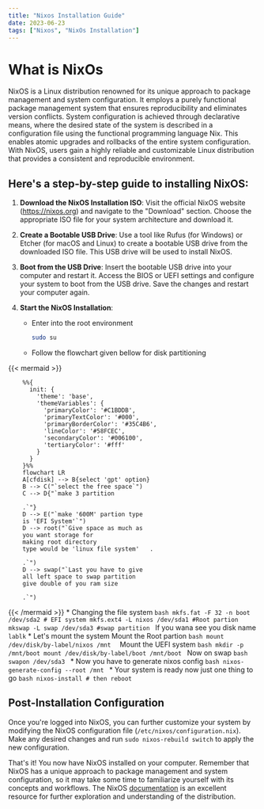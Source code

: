 ```yaml
---
title: "Nixos Installation Guide"
date: 2023-06-23
tags: ["Nixos", "NixOs Installation"]
---
```

# What is NixOs 
NixOS is a Linux distribution renowned for its unique approach to package management and system configuration. It employs a purely functional package management system that ensures reproducibility and eliminates version conflicts. System configuration is achieved through declarative means, where the desired state of the system is described in a configuration file using the functional programming language Nix. This enables atomic upgrades and rollbacks of the entire system configuration. With NixOS, users gain a highly reliable and customizable Linux distribution that provides a consistent and reproducible environment.

## Here's a step-by-step guide to installing NixOS:

1. **Download the NixOS Installation ISO**: Visit the official NixOS website (https://nixos.org) and navigate to the "Download" section. Choose the appropriate ISO file for your system architecture and download it.

2. **Create a Bootable USB Drive**: Use a tool like Rufus (for Windows) or Etcher (for macOS and Linux) to create a bootable USB drive from the downloaded ISO file. This USB drive will be used to install NixOS.

3. **Boot from the USB Drive**: Insert the bootable USB drive into your computer and restart it. Access the BIOS or UEFI settings and configure your system to boot from the USB drive. Save the changes and restart your computer again.

4. **Start the NixOS Installation**:
    * Enter into the root environment
        ```bash
        sudo su
        ```
    * Follow the flowchart given bellow for disk partitioning

{{< mermaid >}}
                
        %%{
          init: {
            'theme': 'base',
            'themeVariables': {
              'primaryColor': '#C1BDDB',
              'primaryTextColor': '#000',
              'primaryBorderColor': '#35C4B6',
              'lineColor': '#58FCEC',
              'secondaryColor': '#006100',
              'tertiaryColor': '#fff'
            }
          }
        }%%
        flowchart LR
        A[cfdisk] --> B{select 'gpt' option}    
        B --> C("`select the free space`")    
        C --> D{"`make 3 partition

        .`"}
        D --> E("`make '600M' partion type 
        is 'EFI System'`")
        D --> root("`Give space as much as 
        you want storage for 
        making root directory 
        type would be 'linux file system'   .

        .`")
        D --> swap("`Last you have to give 
        all left space to swap partition 
        give double of you ram size

        .`")
{{< /mermaid >}}
    * Changing the file system 
        ```bash
        mkfs.fat -F 32 -n boot /dev/sda2 # EFI system
        mkfs.ext4 -L nixos /dev/sda1 #Root partion 
        mkswap -L swap /dev/sda3 #swap partition
        ```
        If you wana see you disk name `lablk`
    * Let's mount the system
        Mount the Root partion
        ```bash
        mount /dev/disk/by-label/nixos /mnt 
        ```
        Mount the UEFI system
        ```bash
        mkdir -p /mnt/boot
        mount /dev/disk/by-label/boot /mnt/boot
        ```
        Now on swap
        ```bash
        swapon /dev/sda3
        ```
    * Now you have to generate nixos config 
        ```bash
        nixos-generate-config --root /mnt
        ```
    * Your system is ready now just one thing to go
        ```bash
        nixos-install
        # then
        reboot
        ```

## Post-Installation Configuration 
Once you're logged into NixOS, you can further customize your system by modifying the NixOS configuration file (`/etc/nixos/configuration.nix`). Make any desired changes and run `sudo nixos-rebuild switch` to apply the new configuration.


That's it! You now have NixOS installed on your computer. Remember that NixOS has a unique approach to package management and system configuration, so it may take some time to familiarize yourself with its concepts and workflows. The NixOS [documentation](https://nixos.org/manual/nixos/stable) is an excellent resource for further exploration and understanding of the distribution.



